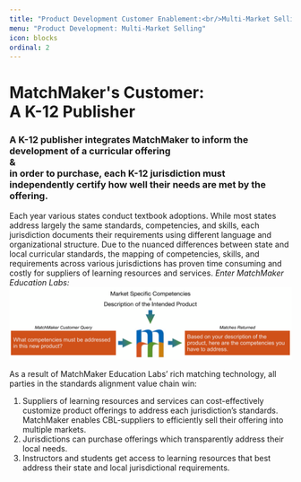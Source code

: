```yaml
---
title: "Product Development Customer Enablement:<br/>Multi-Market Selling"
menu: "Product Development: Multi-Market Selling"
icon: blocks
ordinal: 2
---
```

# MatchMaker's Customer:<br/>A K-12 Publisher 

### A K-12 publisher integrates MatchMaker to inform the development of a curricular offering<br/>&<br/>in order to purchase, each K-12 jurisdiction must independently certify how well their needs are met by the offering.

Each year various states conduct textbook adoptions. While most states address largely the same standards, competencies, and skills, each jurisdiction documents their requirements using different language and organizational structure. Due to the nuanced differences between state and local curricular standards, the mapping of competencies, skills, and requirements across various jurisdictions has proven time consuming and costly for suppliers of learning resources and services. *Enter MatchMaker Education Labs:*
![MatchMaker Publisher Align Content Diagram](/mmassets/MM-Example-Product.svg)

As a result of MatchMaker Education Labs’ rich matching technology, all parties in the standards alignment value chain win:

1. Suppliers of learning resources and services can cost-effectively customize product offerings to address each jurisdiction’s standards. MatchMaker enables CBL-suppliers to efficiently sell their offering into multiple markets.
2. Jurisdictions can purchase offerings which transparently address their local needs.
3. Instructors and students get access to learning resources that best address their state and local jurisdictional requirements.


